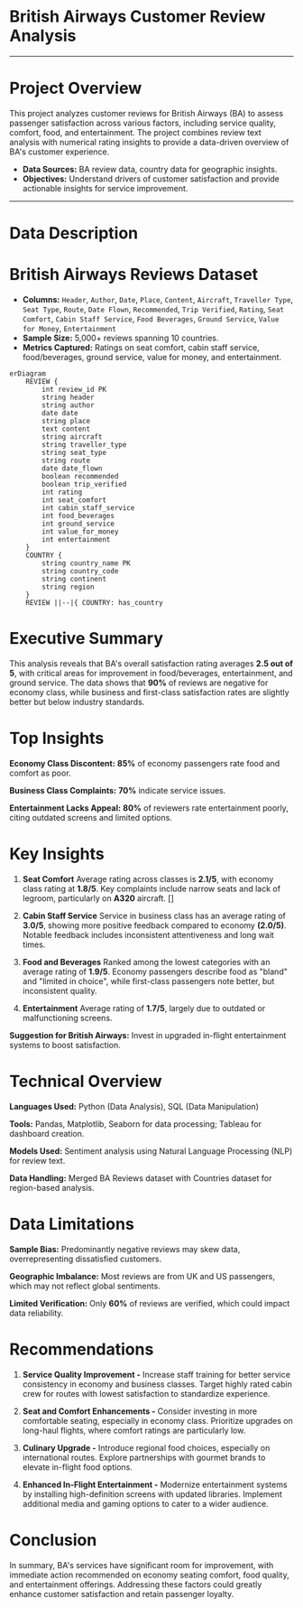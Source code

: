 # British Airways Customer Review Analysis

---

# Project Overview 
This project analyzes customer reviews for British Airways (BA) to assess passenger satisfaction across various factors, including service quality, comfort, food, and entertainment. The project combines review text analysis with numerical rating insights to provide a data-driven overview of BA's customer experience.

- **Data Sources:** BA review data, country data for geographic insights.
- **Objectives:** Understand drivers of customer satisfaction and provide actionable insights for service improvement.

---

# Data Description 

# British Airways Reviews Dataset
- **Columns:** `Header`, `Author`, `Date`, `Place`, `Content`, `Aircraft`, `Traveller Type`, `Seat Type`, `Route`, `Date Flown`, `Recommended`, `Trip Verified`, `Rating`, `Seat Comfort`, `Cabin Staff Service`, `Food Beverages`, `Ground Service`, `Value for Money`, `Entertainment`
- **Sample Size:** 5,000+ reviews spanning 10 countries.
- **Metrics Captured:** Ratings on seat comfort, cabin staff service, food/beverages, ground service, value for money, and entertainment.

```mermaid
erDiagram
    REVIEW {
        int review_id PK
        string header
        string author
        date date
        string place
        text content
        string aircraft
        string traveller_type
        string seat_type
        string route
        date date_flown
        boolean recommended
        boolean trip_verified
        int rating
        int seat_comfort
        int cabin_staff_service
        int food_beverages
        int ground_service
        int value_for_money
        int entertainment
    }
    COUNTRY {
        string country_name PK
        string country_code
        string continent
        string region
    }
    REVIEW ||--|{ COUNTRY: has_country
```
# Executive Summary 
This analysis reveals that BA's overall satisfaction rating averages **2.5 out of 5**, with critical areas for improvement in food/beverages, entertainment, and ground service. The data shows that **90%** of reviews are negative for economy class, while business and first-class satisfaction rates are slightly better but below industry standards.

# Top Insights
**Economy Class Discontent:** **85%** of economy passengers rate food and comfort as poor.

**Business Class Complaints:** **70%** indicate service issues.

**Entertainment Lacks Appeal:** **80%** of reviewers rate entertainment poorly, citing outdated screens and limited options.

# Key Insights 

1. **Seat Comfort**
Average rating across classes is **2.1/5**, with economy class rating at **1.8/5**.
Key complaints include narrow seats and lack of legroom, particularly on **A320** aircraft.
[]
2. **Cabin Staff Service**
Service in business class has an average rating of **3.0/5**, showing more positive feedback compared to economy **(2.0/5)**.
Notable feedback includes inconsistent attentiveness and long wait times.

3. **Food and Beverages**
Ranked among the lowest categories with an average rating of **1.9/5**.
Economy passengers describe food as "bland" and "limited in choice", while first-class passengers note better, but inconsistent quality.

4. **Entertainment**
Average rating of **1.7/5**, largely due to outdated or malfunctioning screens.

**Suggestion for British Airways:** Invest in upgraded in-flight entertainment systems to boost satisfaction.

# Technical Overview 
**Languages Used:** Python (Data Analysis), SQL (Data Manipulation)

**Tools:** Pandas, Matplotlib, Seaborn for data processing; Tableau for dashboard creation.

**Models Used:** Sentiment analysis using Natural Language Processing (NLP) for review text.

**Data Handling:** Merged BA Reviews dataset with Countries dataset for region-based analysis.

# Data Limitations 
**Sample Bias:** Predominantly negative reviews may skew data, overrepresenting dissatisfied customers.

**Geographic Imbalance:** Most reviews are from UK and US passengers, which may not reflect global sentiments.

**Limited Verification:** Only **60%** of reviews are verified, which could impact data reliability.

# Recommendations 

1. **Service Quality Improvement -**
Increase staff training for better service consistency in economy and business classes.
Target highly rated cabin crew for routes with lowest satisfaction to standardize experience.

2. **Seat and Comfort Enhancements -**
Consider investing in more comfortable seating, especially in economy class.
Prioritize upgrades on long-haul flights, where comfort ratings are particularly low.

3. **Culinary Upgrade -**
Introduce regional food choices, especially on international routes.
Explore partnerships with gourmet brands to elevate in-flight food options.

4. **Enhanced In-Flight Entertainment -**
Modernize entertainment systems by installing high-definition screens with updated libraries.
Implement additional media and gaming options to cater to a wider audience.

# Conclusion 

In summary, BA's services have significant room for improvement, with immediate action recommended on economy seating comfort, food quality, and entertainment offerings. Addressing these factors could greatly enhance customer satisfaction and retain passenger loyalty.
